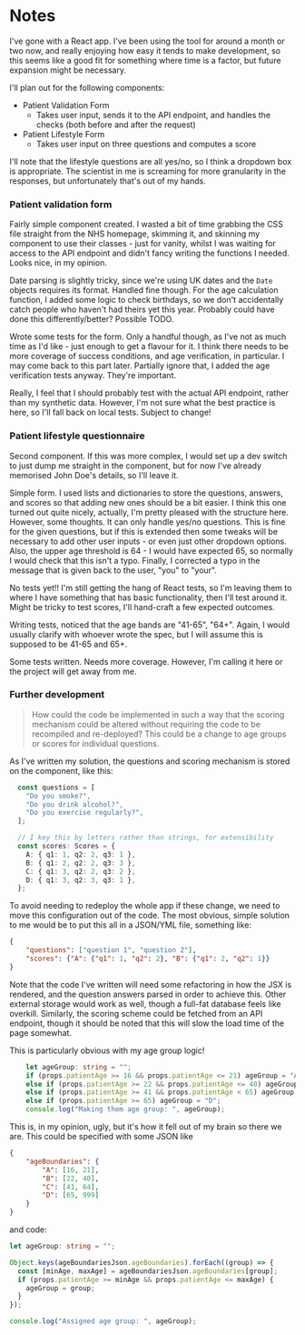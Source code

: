 # Notes

I've gone with a React app. I've been using the tool for around a month or two now, and really enjoying how easy it tends to make development, so this seems like a good fit for something where time is a factor, but future expansion might be necessary.

I'll plan out for the following components:
- Patient Validation Form
  - Takes user input, sends it to the API endpoint, and handles the checks (both before and after the request)
- Patient Lifestyle Form
  - Takes user input on three questions and computes a score

I'll note that the lifestyle questions are all yes/no, so I think a dropdown box is appropriate. The scientist in me is screaming for more granularity in the responses, but unfortunately that's out of my hands.


### Patient validation form

Fairly simple component created. I wasted a bit of time grabbing the CSS file straight from the NHS homepage, skimming it, and skinning my component to use their classes - just for vanity, whilst I was waiting for access to the API endpoint and didn't fancy writing the functions I needed. Looks nice, in my opinion.

Date parsing is slightly tricky, since we're using UK dates and the `Date` objects requires its format. Handled fine though. For the age calculation function, I added some logic to check birthdays, so we don't accidentally catch people who haven't had theirs yet this year. Probably could have done this differently/better? Possible TODO.

Wrote some tests for the form. Only a handful though, as I've not as much time as I'd like - just enough to get a flavour for it. I think there needs to be more coverage of success conditions, and age verification, in particular. I may come back to this part later.
Partially ignore that, I added the age verification tests anyway. They're important.

Really, I feel that I should probably test with the actual API endpoint, rather than my synthetic data. However, I'm not sure what the best practice is here, so I'll fall back on local tests. Subject to change!

### Patient lifestyle questionnaire

Second component. If this was more complex, I would set up a dev switch to just dump me straight in the component, but for now I've already memorised John Doe's details, so I'll leave it. 

Simple form. I used lists and dictionaries to store the questions, answers, and scores so that adding new ones should be a bit easier. I think this one turned out quite nicely, actually, I'm pretty pleased with the structure here. However, some thoughts. It can only handle yes/no questions. This is fine for the given questions, but if this is extended then some tweaks will be necessary to add other user inputs - or even just other dropdown options. Also, the upper age threshold is 64 - I would have expected 65, so normally I would check that this isn't a typo. Finally, I corrected a typo in the message that is given back to the user, "you" to "your".

No tests yet!! I'm still getting the hang of React tests, so I'm leaving them to where I have something that has basic functionality, then I'll test around it. Might be tricky to test scores, I'll hand-craft a few expected outcomes.

Writing tests, noticed that the age bands are "41-65", "64+". Again, I would usually clarify with whoever wrote the spec, but I will assume this is supposed to be 41-65 and 65+.

Some tests written. Needs more coverage. However, I'm calling it here or the project will get away from me.


### Further development

> How could the code be implemented in such a way that the scoring mechanism could be altered without requiring the code to be recompiled and re-deployed? This could be a change to age groups or scores for individual questions.

As I've written my solution, the questions and scoring mechanism is stored on the component, like this:
```typescript
  const questions = [
    "Do you smoke?",
    "Do you drink alcohol?",
    "Do you exercise regularly?",
  ];

  // I key this by letters rather than strings, for extensibility
  const scores: Scores = {
    A: { q1: 1, q2: 2, q3: 1 },
    B: { q1: 2, q2: 2, q3: 3 },
    C: { q1: 3, q2: 2, q3: 2 },
    D: { q1: 3, q2: 3, q3: 1 },
  };
```

To avoid needing to redeploy the whole app if these change, we need to move this configuration out of the code. The most obvious, simple solution to me would be to put this all in a JSON/YML file, something like:
```json
{
    "questions": ["question 1", "question 2"],
    "scores": {"A": {"q1": 1, "q2": 2}, "B": {"q1": 2, "q2": 1}}
}
```
Note that the code I've written will need some refactoring in how the JSX is rendered, and the question answers parsed in order to achieve this. Other external storage would work as well, though a full-fat database feels like overkill. Similarly, the scoring scheme could be fetched from an API endpoint, though it should be noted that this will slow the load time of the page somewhat.

This is particularly obvious with my age group logic!
```TypeScript
    let ageGroup: string = "";
    if (props.patientAge >= 16 && props.patientAge <= 21) ageGroup = "A";
    else if (props.patientAge >= 22 && props.patientAge <= 40) ageGroup = "B";
    else if (props.patientAge >= 41 && props.patientAge < 65) ageGroup = "C";
    else if (props.patientAge >= 65) ageGroup = "D";
    console.log("Making them age group: ", ageGroup);
```
This is, in my opinion, ugly, but it's how it fell out of my brain so there we are. This could be specified with some JSON like
```json
{
    "ageBoundaries": {
        "A": [16, 21],
        "B": [22, 40],
        "C": [41, 64],
        "D": [65, 999]
    }
}
```
and code:
```typescript
let ageGroup: string = "";

Object.keys(ageBoundariesJson.ageBoundaries).forEach((group) => {
  const [minAge, maxAge] = ageBoundariesJson.ageBoundaries[group];
  if (props.patientAge >= minAge && props.patientAge <= maxAge) {
    ageGroup = group;
  }
});

console.log("Assigned age group: ", ageGroup);
```